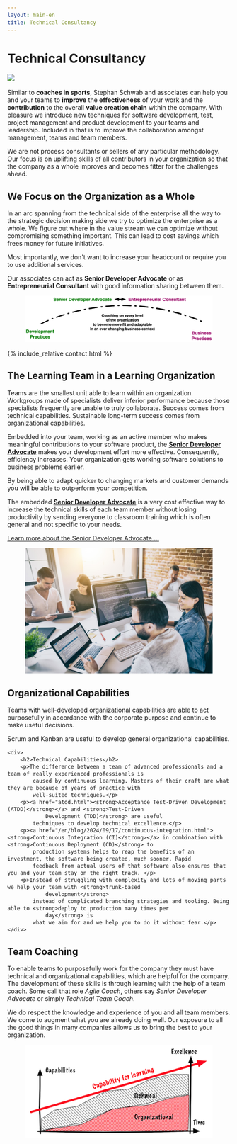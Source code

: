 ```yaml
---
layout: main-en
title: Technical Consultancy
---
```

# Technical Consultancy

<div class="introduction">
	<img src="https://gravatar.com/avatar/663d11426b0a187ddac59f8c17ce61b4?s=120&d=robohash&r=x" class="avatar" />
	<p>Similar to <strong>coaches in sports</strong>, Stephan Schwab and associates can help you and your teams to
		<strong>improve</strong> the <strong>effectiveness</strong> of your work and the <strong>contribution</strong> to
		the overall <strong>value creation chain</strong> within the company. With pleasure we introduce new techniques for
		software development, test, project management and product development to your teams and leadership. Included in
		that is to improve the collaboration amongst management, teams and team members.
	</p>
	<p>We are not process consultants or sellers of any particular methodology. Our focus is on uplifting skills of all		contributors in your organization so that the company as a whole improves and becomes fitter for the challenges		ahead.
	</p>
</div>

## We Focus on the Organization as a Whole
In an arc spanning from the technical side of the enterprise all the way to the strategic decision making side we try to optimize the enterprise as a whole. We figure out where in the value stream we can optimize without compromising something important. This can lead to cost savings which frees money for future initiatives.

Most importantly, we don't want to increase your headcount or require you to use additional services.

Our associates can act as **Senior Developer Advocate** or as **Entrepreneurial Consultant** with good information sharing between them.

<figure>
	<img src="/img/EN-SeniorDevAdvocateEntrepreneurialConsultant.png" />
</figure>

{% include_relative contact.html %}

## The Learning Team in a Learning Organization

<div class="two-columns">
	<div>
		<p>Teams are the smallest unit able to learn within an organization. Workgroups made of specialists deliver inferior
			performance because those specialists frequently are unable to truly collaborate. Success comes from technical
			capabilities. Sustainable long-term success comes from organizational capabilities.</p>
		<p>Embedded into your team, working as an active member who makes meaningful contributions to your software product,
			the <a href="developer-advocate.html"><strong>Senior Developer Advocate</strong></a> makes your development effort
			more effective. Consequently, efficiency increases. Your organization gets working software solutions to business
			problems earlier.
		</p>
		<p>
			By being able to adapt quicker to changing markets and customer demands you will be able to outperform your
			competition.
		</p>
		<p>The embedded <a href="developer-advocate.html"><strong>Senior Developer Advocate</strong></a> is a very cost
			effective way to increase the technical skills of each team member without losing productivity by sending everyone to
			classroom training which is often general and not specific to your needs.</p>
		<p><a href="developer-advocate.html">Learn more about the Senior Developer Advocate ...</a></p>
	</div>
	<figure>
		<img src="/img/teamLaptops.jpg"/>
	</figure>
</div>



<div class="info-container">
	<div>
		<h2>Organizational Capabilities</h2>
		<p>Teams with well-developed organizational capabilities are able to act purposefully in accordance with the
			corporate purpose and continue to make useful decisions.</p>
		<p>Scrum and Kanban are useful to develop general organizational capabilities.</p>
	</div>

	<div>
		<h2>Technical Capabilities</h2>
		<p>The difference between a team of advanced professionals and a team of really experienced professionals is
			caused by continuous learning. Masters of their craft are what they are because of years of practice with
			well-suited techniques.</p>
		<p><a href="atdd.html"><strong>Acceptance Test-Driven Development (ATDD)</strong></a> and <strong>Test-Driven
				Development (TDD)</strong> are useful
			techniques to develop technical excellence.</p>
		<p><a href="/en/blog/2024/09/17/continuous-integration.html"><strong>Continuous Integration (CI)</strong></a> in combination with <strong>Continuous Deployment (CD)</strong> to
			production systems helps to reap the benefits of an investment, the software being created, much sooner. Rapid
			feedback from actual users of that software also ensures that you and your team stay on the right track. </p>
		<p>Instead of struggling with complexity and lots of moving parts we help your team with <strong>trunk-based
				development</strong>
			instead of complicated branching strategies and tooling. Being able to <strong>deploy to production many times per
				day</strong> is
			what we aim for and we help you to do it without fear.</p>
	</div>
</div>

<h2>Team Coaching</h2>
<p>To enable teams to purposefully work for the company they must have technical and organizational capabilities,
	which are helpful for the company. The development of these skills is through learning with the help of a team
	coach. Some call that role <em>Agile Coach</em>, others say <em>Senior Developer Advocate</em> or simply <em>Technical
		Team Coach</em>.</p>
<p>We do respect the knowledge and experience of you and all team members. We come to augment what you are already doing
	well. Our exposure to all the good things in many companies allows us to bring the best to your organization.</p>

<figure>
	<img src="/img/team-capability-to-learn-EN.png" />
</figure>
<p>&nbsp;</p>
